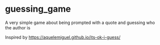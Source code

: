 # guessing_game

A very simple game about being prompted with a quote and guessing who the author is

Inspired by https://aquelemiguel.github.io/its-ok-i-guess/
